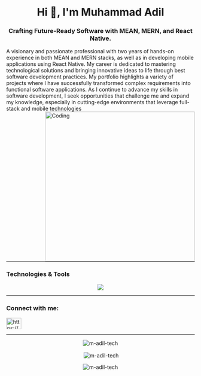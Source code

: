 <h1 align="center">Hi 👋, I'm Muhammad Adil</h1>
<h3 align="center">Crafting Future-Ready Software with MEAN, MERN, and React Native.</h3>

<p align="left">A visionary and passionate professional with two years of hands-on experience in both MEAN and MERN stacks, as well as in developing mobile applications using React Native. My career is dedicated to mastering technological solutions and bringing innovative ideas to life through best software development practices. My portfolio highlights a variety of projects where I have successfully transformed complex requirements into functional software applications. As I continue to advance my skills in software development, I seek opportunities that challenge me and expand my knowledge, especially in cutting-edge environments that leverage full-stack and mobile technologies
    <img align="right" alt="Coding" width="400" src="https://camo.githubusercontent.com/7de37139d0b4c1ce40865e799b446c0e963a3dd8fb68d239707237c40604fa3d/68747470733a2f2f63646e2e6472696262626c652e636f6d2f75736572732f3733303730332f73637265656e73686f74732f363538313234332f6176656e746f2e676966"/>
</p>


<hr width="100%">

<h3 align="left">Technologies & Tools</h3>
<p align="center">
    <a href="https://skillicons.dev">
      <img src="https://skillicons.dev/icons?i=html,css,tailwind,scss,bootstrap,js,ts,materialui,angular,react,redux,nodejs,mongodb,express,mysql,postgres,firebase,postman,jenkins,c,cpp,git,github,bash,bitbucket,gitlab,vscode" />
    </a>
  </p>


  <hr width="100%">

  <h3 align="left">Connect with me:</h3>
<p align="left">
<a href="https://linkedin.com/in/muhammad-adil-997738207/" target="blank"><img align="center" src="https://raw.githubusercontent.com/rahuldkjain/github-profile-readme-generator/master/src/images/icons/Social/linked-in-alt.svg" alt="https://www.linkedin.com/in/muhammad-adil-997738207/" height="30" width="40" /></a>
</p>

<hr width="100%">
<div align="center">

<p><img align="center" src="https://github-readme-stats.vercel.app/api/top-langs?username=m-adil-tech&show_icons=true&locale=en&layout=compact" alt="m-adil-tech" /></p>

<p>&nbsp;<img align="center" src="https://github-readme-stats.vercel.app/api?username=m-adil-tech&show_icons=true&locale=en" alt="m-adil-tech" /></p>

<p><img align="center" src="https://github-readme-streak-stats.herokuapp.com/?user=m-adil-tech&" alt="m-adil-tech" /></p>
</div>






